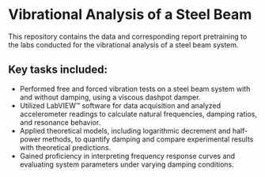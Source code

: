# Vibrational Analysis of a Steel Beam
This repository contains the data and corresponding report pretraining to the labs conducted for the vibrational analysis of a steel beam system.

## Key tasks included:

- Performed free and forced vibration tests on a steel beam system with and without damping, using a viscous dashpot damper.
- Utilized LabVIEW™ software for data acquisition and analyzed accelerometer readings to calculate natural frequencies, damping ratios, and resonance behavior.
- Applied theoretical models, including logarithmic decrement and half-power methods, to quantify damping and compare experimental results with theoretical predictions.
- Gained proficiency in interpreting frequency response curves and evaluating system parameters under varying damping conditions.
